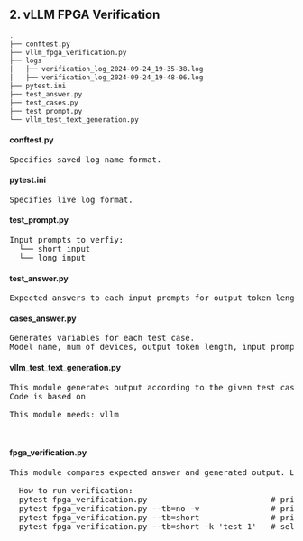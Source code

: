 ## 2. vLLM FPGA Verification
```bash
.
├── conftest.py
├── vllm_fpga_verification.py
├── logs
│   ├── verification_log_2024-09-24_19-35-38.log
│   ├── verification_log_2024-09-24_19-48-06.log
├── pytest.ini
├── test_answer.py
├── test_cases.py
├── test_prompt.py
└── vllm_test_text_generation.py
```
#### conftest.py
<pre>
Specifies saved log name format.
</pre>

#### pytest.ini
<pre>
Specifies live log format.
</pre>

#### test_prompt.py
<pre>
Input prompts to verfiy:
  └── short input
  └── long input
</pre>

#### test_answer.py
<pre>
Expected answers to each input prompts for output token length of 100, 200, 400, 600, 800, 1000, 1200.
</pre>

#### cases_answer.py
<pre>
Generates variables for each test case.
Model name, num of devices, output token length, input prompt, golden answer,...are saved in each test case variable.
</pre>

#### vllm_test_text_generation.py
<pre>
This module generates output according to the given test case.
Code is based on 

This module needs: vllm
  
  
</pre>

#### fpga_verification.py
<pre>
This module compares expected answer and generated output. Logs will be save in ./logs
  
  How to run verification:
  pytest fpga_verification.py                          # prints full info
  pytest fpga_verification.py --tb=no -v               # prints only the summary info
  pytest fpga_verification.py --tb=short               # prints info
  pytest fpga_verification.py --tb=short -k 'test_1'   # select tests
</pre>
